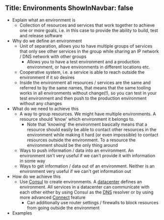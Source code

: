 Title: Environments
ShowInNavbar: false
---

* Explain what an environment is
  * Collection of resources and services that work together to achieve one or more goals,
    i.e. in this case to provide the ability to build, test and release software
* Why do we define an environment
  * Unit of separation, allows you to have multiple groups of services that only see other services
    in the group while sharing an IP network / DNS network with other groups
    * Allows you to have a test environment and a production environment, or have environments
      in different locations etc.
  * Cooperative system, i.e. a service is able to reach outside the environment if it so desires
  * Inside the environment all resources / services are the same and referred to by the same
    names, that means that the same tooling works in all environments without change(!), so you can
    test in your test environment and then push to the production environment without any changes
* What do we need to achieve this
  * A way to group resources. We might have multiple environments. A resource should 'know' which
    environment it belongs to.
    * Note that 'knowing' the environment basically means that a resource should easily be able
      to contact other resources in the environment while making it hard (or even impossible)
      to contact resources outside the environment. To a resource the environment should be the
      only thing around
  * Ways to push information / data into an environment. An environment isn't very useful if
    we can't provide it with information in some way
  * Ways to get information / data out of an environment. Neither is an environment very useful
    if we can't get information out
* How do we achieve this
  * Use [Consul](https://consul.io) to create environments. A [datacenter](https://www.consul.io/docs/glossary.html#datacenter)
    defines an environment. All services in a datacenter can communicate with each other either by
    using Consul as the [DNS](https://www.consul.io/docs/agent/dns.html) resolver or by using more
    advanced [Connect](https://www.consul.io/docs/connect/index.html) feature
    * Can additionally use router settings / firewalls to block resources from going outside
      the environment
* Examples
